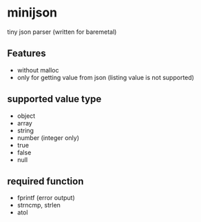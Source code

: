 # minijson
tiny json parser (written for baremetal)

## Features
 * without malloc
 * only for getting value from json (listing value is not supported)

## supported value type
 * object
 * array
 * string
 * number (integer only)
 * true
 * false
 * null

## required function
 * fprintf (error output)
 * strncmp, strlen
 * atol
